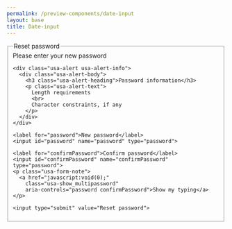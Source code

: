 ```yaml
--- 
permalink: /preview-components/date-input
layout: base 
title: Date-input
---
```


<form class="usa-form">
  <fieldset>
    <legend class="usa-drop_text">Reset password</legend>
    <span class="usa-serif">Please enter your new password</span>

    <div class="usa-alert usa-alert-info">
      <div class="usa-alert-body">
        <h3 class="usa-alert-heading">Password information</h3>
        <p class="usa-alert-text">
          Length requirements
          <br>
          Character constraints, if any
        </p>
      </div>
    </div>

    <label for="password">New password</label>
    <input id="password" name="password" type="password">

    <label for="confirmPassword">Confirm password</label>
    <input id="confirmPassword" name="confirmPassword" type="password">
    <p class="usa-form-note">
      <a href="javascript:void(0);"
        class="usa-show_multipassword"
        aria-controls="password confirmPassword">Show my typing</a>
    </p>

    <input type="submit" value="Reset password">
  </fieldset>
</form>
